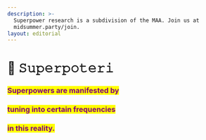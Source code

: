 ```yaml
---
description: >-
  Superpower research is a subdivision of the MAA. Join us at
  midsummer.party/join.
layout: editorial
---
```


# 🐍 𝚂𝚞𝚙𝚎𝚛𝚙𝚘𝚝𝚎𝚛𝚒

<mark style="color:purple;"></mark>

### <mark style="color:purple;">Superpowers are manifested by</mark>&#x20;

### <mark style="color:purple;">tuning into certain frequencies</mark>&#x20;

### <mark style="color:purple;">in this reality.</mark>&#x20;

<mark style="color:purple;"></mark>

<mark style="color:purple;"></mark>

